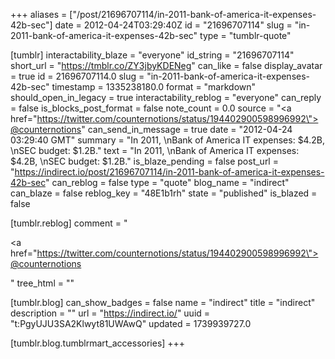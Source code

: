 +++
aliases = ["/post/21696707114/in-2011-bank-of-america-it-expenses-42b-sec"]
date = 2012-04-24T03:29:40Z
id = "21696707114"
slug = "in-2011-bank-of-america-it-expenses-42b-sec"
type = "tumblr-quote"

[tumblr]
interactability_blaze = "everyone"
id_string = "21696707114"
short_url = "https://tmblr.co/ZY3jbyKDENeg"
can_like = false
display_avatar = true
id = 21696707114.0
slug = "in-2011-bank-of-america-it-expenses-42b-sec"
timestamp = 1335238180.0
format = "markdown"
should_open_in_legacy = true
interactability_reblog = "everyone"
can_reply = false
is_blocks_post_format = false
note_count = 0.0
source = "<a href=\"https://twitter.com/counternotions/status/194402900598996992\">@counternotions</a>"
can_send_in_message = true
date = "2012-04-24 03:29:40 GMT"
summary = "In 2011, \nBank of America IT expenses: $4.2B, \nSEC budget: $1.2B."
text = "In 2011, \nBank of America IT expenses: $4.2B, \nSEC budget: $1.2B."
is_blaze_pending = false
post_url = "https://indirect.io/post/21696707114/in-2011-bank-of-america-it-expenses-42b-sec"
can_reblog = false
type = "quote"
blog_name = "indirect"
can_blaze = false
reblog_key = "48E1b1rh"
state = "published"
is_blazed = false

[tumblr.reblog]
comment = "<p><a href=\"https://twitter.com/counternotions/status/194402900598996992\">@counternotions</a></p>"
tree_html = ""

[tumblr.blog]
can_show_badges = false
name = "indirect"
title = "indirect"
description = ""
url = "https://indirect.io/"
uuid = "t:PgyUJU3SA2Klwyt81UWAwQ"
updated = 1739939727.0

[tumblr.blog.tumblrmart_accessories]
+++

